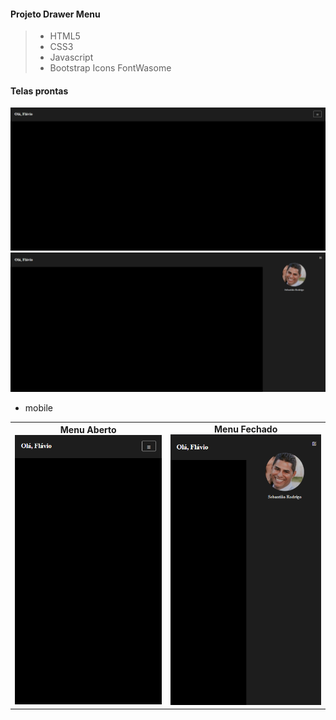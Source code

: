 #### Projeto Drawer Menu

> * HTML5
> * CSS3
> * Javascript
> * Bootstrap Icons FontWasome

#### Telas prontas

<img src="./preview/web-menu-close.png" alt="" />
<img src="./preview/web-menu-open.png" alt="" />

* mobile

<table align="center">
  <tr>
    <td align="center">
      <strong>Menu Aberto</strong><br>
      <img src="./preview/mobiel-menu-close.png" alt="Demonstração do menu aberto" width="400">
    </td>
    <td align="center">
      <strong>Menu Fechado</strong><br>
      <img src="./preview/mobiel-menu-open.png" alt="Demonstração do menu fechado" width="400">
    </td>
  </tr>
</table>
